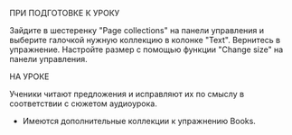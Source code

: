 ПРИ ПОДГОТОВКЕ К УРОКУ

Зайдите в шестеренку "Page collections" на панели управления и выберите галочкой нужную коллекцию в колонке "Text". Вернитесь в упражнение. Настройте размер с помощью функции "Change size" на панели управления.


НА УРОКЕ

Ученики читают предложения и исправляют их по смыслу в соответствии с сюжетом аудиоурока.

* Имеются дополнительные коллекции к упражнению Books.
